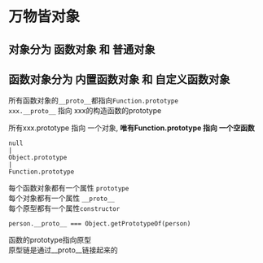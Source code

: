 # 万物皆对象   

## 对象分为 函数对象 和 普通对象   

## 函数对象分为 内置函数对象 和 自定义函数对象  



所有函数对象的`__proto__`都指向`Function.prototype`    
`xxx.__proto__` 指向 xxx的构造函数的prototype   

所有xxx.prototype 指向 一个对象, **唯有Function.prototype 指向 一个空函数**
```
null   
|   
Object.prototype   
|   
Function.prototype   
```


每个函数对象都有一个属性 `prototype`   
每个对象都有一个属性 `__proto__`    
每个原型都有一个属性`constructor`   
```
person.__proto__ === Object.getPrototypeOf(person)
```



函数的prototype指向原型   
原型链是通过__proto__链接起来的
